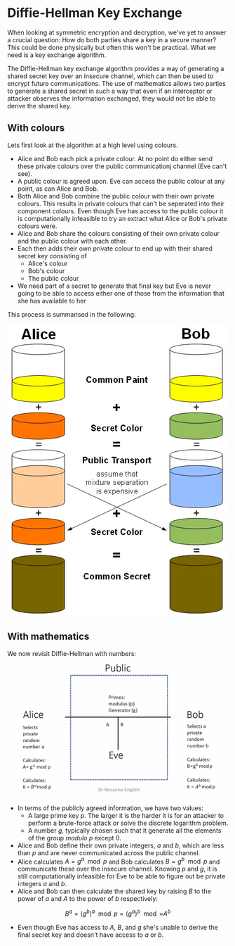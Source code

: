 # Diffie-Hellman Key Exchange

When looking at symmetric encryption and decryption, we've yet to answer a crucial question: How do both parties share a key in a secure manner? This could be done physically but often this won't be practical. What we need is a key exchange algorithm.

The Diffie-Hellman key exchange algorithm provides a way of generating a shared secret key over an insecure channel, which can then be used to encrypt future communications. The use of mathematics allows two parties to generate a shared secret in such a way that even if an interceptor or attacker observes the information exchanged, they would not be able to derive the shared key.

## With colours

Lets first look at the algorithm at a high level using colours.

* Alice and Bob each pick a private colour. At no point do either send these private colours over the public communicationj channel (Eve can't see).
* A public colour is agreed upon. Eve can access the public colour at any point, as can Alice and Bob.
* Both Alice and Bob combine the public colour with their own private colours. This results in private colours that can't be seperated into their component colours. Even though Eve has access to the public colour it is computationally infeasible to try an extract what Alice or Bob's private colours were.
* Alice and Bob share the colours consisting of their own private colour and the public colour with each other.
* Each then adds their own private colour to end up with their shared secret key consisting of
    * Alice's colour
    * Bob's colour
    * The public colour
* We need part of a secret to generate that final key but Eve is never going to be able to access either one of those from the information that she has available to her

This process is summarised in the following:

![Diffie-Hellman colours](./images/Diffie_Hellman_colours.webp)

## With mathematics

We now revisit Diffie-Hellman with numbers:

![Diffie-Hellman numbers](./images/Diffie_Hellman_numbers.png)


* In terms of the publicly agreed information, we have two values:
    * A large prime key $p$. The larger it is the harder it is for an attacker to perform a brute-force attack or solve the discrete logarithm problem.
    * A number $g$, typically chosen such that it generate all the elements of the group $modulo$ $p$ except $0$.
* Alice and Bob define their own private integers, $a$ and $b$, which are less than $p$ and are never communicated across the public channel.
* Alice calculates $A = g^{a} \mod p$ and Bob calculates $B = g^{b}\mod p$ and communicate these over the insecure channel. Knowing $p$ and $g$, it is still computationally infeasible for Eve to be able to figure out be private integers $a$ and $b$.
* Alice and Bob can then calculate the shared key by raising $B$ to the power of $a$ and $A$ to the power of $b$ respectively:

$$B^{a} = (g^{b})^{a} \mod p = (g^{a})^{b} \mod = A^{b}$$

* Even though Eve has access to $A$, $B$, and $g$ she's unable to derive the final secret key and doesn't have access to $a$ or $b$.